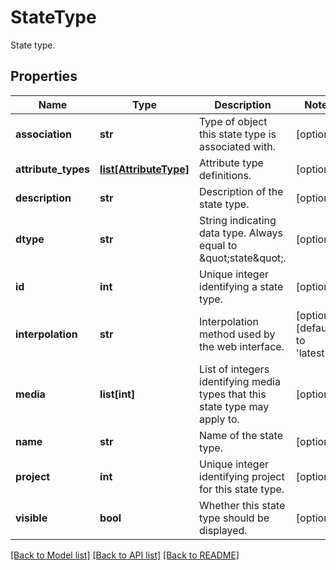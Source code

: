 # StateType

State type.
## Properties
Name | Type | Description | Notes
------------ | ------------- | ------------- | -------------
**association** | **str** | Type of object this state type is associated with. | [optional] 
**attribute_types** | [**list[AttributeType]**](AttributeType.md) | Attribute type definitions. | [optional] 
**description** | **str** | Description of the state type. | [optional] 
**dtype** | **str** | String indicating data type. Always equal to \&quot;state\&quot;. | [optional] 
**id** | **int** | Unique integer identifying a state type. | [optional] 
**interpolation** | **str** | Interpolation method used by the web interface. | [optional] [default to 'latest']
**media** | **list[int]** | List of integers identifying media types that this state type may apply to. | [optional] 
**name** | **str** | Name of the state type. | [optional] 
**project** | **int** | Unique integer identifying project for this state type. | [optional] 
**visible** | **bool** | Whether this state type should be displayed. | [optional] 

[[Back to Model list]](../README.md#documentation-for-models) [[Back to API list]](../README.md#documentation-for-api-endpoints) [[Back to README]](../README.md)


